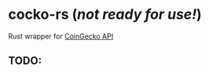 # cocko-rs (_not ready for use!_)

Rust wrapper for [CoinGecko API](https://www.coingecko.com/api/documentations/v3)

## TODO:


